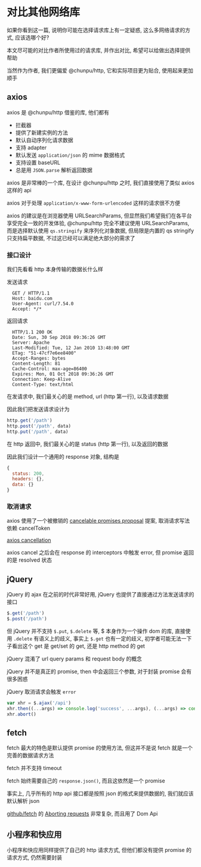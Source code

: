 # 对比其他网络库

如果你看到这一篇, 说明你可能在选择请求库上有一定疑惑, 这么多网络请求的方式, 应该选哪个好?

本文尽可能的对比作者所使用过的请求库, 并作出对比, 希望可以给做出选择提供帮助

当然作为作者, 我们更偏爱 @chunpu/http, 它和实际项目更为贴合, 使用起来更加顺手

## axios

axios 是 @chunpu/http 借鉴的库, 他们都有

- 拦截器
- 提供了新建实例的方法
- 默认自动序列化请求数据
- 支持 adapter
- 默认发送 `application/json` 的 mime 数据格式
- 支持设置 baseURL
- 总是用 `JSON.parse` 解析返回数据

axios 是非常棒的一个库, 在设计 @chunpu/http 之时, 我们直接使用了类似 axios 这样的 api

axios 对于处理 `application/x-www-form-urlencoded` 这样的请求很不方便

axios 的建议是在浏览器使用 URLSearchParams, 但显然我们希望我们在各平台享受完全一致的开发体验, @chunpu/http 完全不建议使用 URLSearchParams, 而是选择默认使用 `qs.stringify` 来序列化对象数据, 但局限是内置的 qs stringify 只支持扁平数据, 不过这已经可以满足绝大部分的需求了

### 接口设计

我们先看看 http 本身传输的数据长什么样

发送请求

```
  GET / HTTP/1.1
  Host: baidu.com
  User-Agent: curl/7.54.0
  Accept: */*
```

返回请求

```
  HTTP/1.1 200 OK
  Date: Sun, 30 Sep 2018 09:36:26 GMT
  Server: Apache
  Last-Modified: Tue, 12 Jan 2010 13:48:00 GMT
  ETag: "51-47cf7e6ee8400"
  Accept-Ranges: bytes
  Content-Length: 81
  Cache-Control: max-age=86400
  Expires: Mon, 01 Oct 2018 09:36:26 GMT
  Connection: Keep-Alive
  Content-Type: text/html
```

在发请求中, 我们最关心的是 method, url (http 第一行), 以及请求数据

因此我们把发送请求设计为

```js
http.get('/path')
http.post('/path', data)
http.put('/path', data)
```

在 http 返回中, 我们最关心的是 status (http 第一行), 以及返回的数据

因此我们设计一个通用的 response 对象, 结构是

```js
{
  status: 200,
  headers: {},
  data: {}
}
```

### 取消请求

axios 使用了一个被撤销的 [cancelable promises proposal](https://github.com/tc39/proposal-cancelable-promises) 提案, 取消请求写法依赖 cancelToken

[axios cancellation](https://github.com/axios/axios#cancellation)

axios cancel 之后会在 response 的 interceptors 中触发 error, 但 promise 返回的是 resolved 状态

## jQuery

jQuery 的 ajax 在之前的时代非常好用, jQuery 也提供了直接通过方法发送请求的接口

```js
$.get('/path')
$.post('/path')
```

但 jQuery 并不支持 `$.put`, `$.delete` 等, $ 本身作为一个操作 dom 的库, 直接使用 `.delete` 有语义上的歧义, 事实上 `$.get` 也有一定的歧义, 初学者可能无法一下子看出这个 get 是 get/set 的 get, 还是 http method 的 get

jQuery 混淆了 url query params 和 request body 的概念

jQuery 并不是真正的 promise, then 中会返回三个参数, 对于封装 promise 会有很多困惑

jQuery 取消请求会触发 `error`

```js
var xhr = $.ajax('/api')
xhr.then((...args) => console.log('success', ...args), (...args) => console.log('fail', ...args))
xhr.abort()
```

## fetch

fetch 最大的特色是默认提供 promise 的使用方法, 但这并不是说 fetch 就是一个完善的数据请求方法

fetch 并不支持 timeout

fetch 始终需要自己的 `response.json()`, 而且这依然是一个 promise

事实上, 几乎所有的 http api 接口都是按照 json 的格式来提供数据的, 我们就应该默认解析 json

[github/fetch](https://github.com/github/fetch) 的 [Aborting requests](https://github.com/github/fetch#aborting-requests) 非常复杂, 而且用了 Dom Api


## 小程序和快应用

小程序和快应用同样提供了自己的 http 请求方式, 但他们都没有提供 promise 的请求方式, 仍然需要封装
